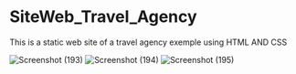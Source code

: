 # SiteWeb_Travel_Agency
This is a static web site of a travel agency exemple using HTML AND CSS

![Screenshot (193)](https://user-images.githubusercontent.com/100642085/167117718-1f6fe525-0dbe-4acb-a003-ebcb665fc339.png)
![Screenshot (194)](https://user-images.githubusercontent.com/100642085/167117541-910e4cf0-41e8-45bb-ba0e-1b5e4be561a7.png)
![Screenshot (195)](https://user-images.githubusercontent.com/100642085/167117741-7e0d3eff-20cd-4b0c-baaf-ce90ce6db12e.png)
